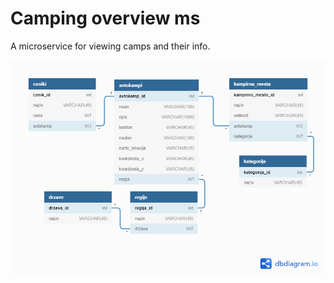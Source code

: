 # Camping overview ms

A microservice for viewing camps and their info.

<p align="center">
  <img src="https://raw.githubusercontent.com/camping-rso/camping-overview-ms/master/database/camping-overview-ms.png"/>
</p>
